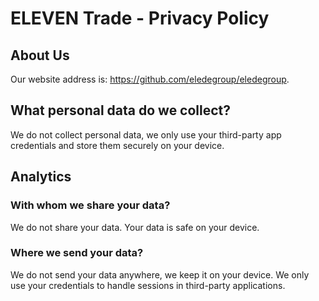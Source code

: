 # ELEVEN Trade - Privacy Policy

## About Us

Our website address is: https://github.com/eledegroup/eledegroup.


## What personal data do we collect?

We do not collect personal data, we only use your third-party app credentials and store them securely on your device.


## Analytics

### With whom we share your data?

We do not share your data. Your data is safe on your device.

### Where we send your data?

We do not send your data anywhere, we keep it on your device. We only use your credentials to handle sessions in third-party applications.
